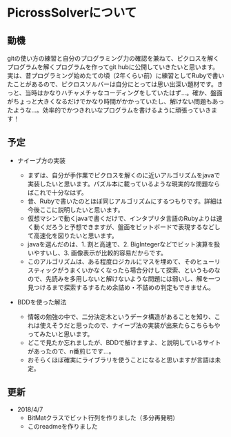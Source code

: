 # PicrossSolverについて
## 動機
gitの使い方の練習と自分のプログラミング力の確認を兼ねて、ピクロスを解くプログラムを解くプログラムを作ってgit hubに公開していきたいと思います。実は、昔プログラミング始めたての頃（2年くらい前）に練習としてRubyで書いたことがあるので、ピクロスソルバーは自分にとっては思い出深い題材です。きっと、当時はかなりハチャメチャなコーディングをしていたはず…。確か、盤面がちょっと大きくなるだけでかなり時間がかかっていたし、解けない問題もあったような…。効率的でかつきれいなプログラムを書けるように頑張っていきます！

## 予定
- ナイーブ方の実装
  - まずは、自分が手作業でピクロスを解くのに近いアルゴリズムをjavaで実装したいと思います。パズル本に載っているような現実的な問題ならばこれで十分なはず。
  - 昔、Rubyで書いたのとほぼ同じアルゴリズムにするつもりです。詳細は今後ここに説明したいと思います。
  - 仮想マシンで動くjavaで書くだけで、インタプリタ言語のRubyよりは速く動くだろうと予想できますが、盤面をビットボードで表現するなどして高速化を図りたいと思います。
  - javaを選んだのは、1. 割と高速で、2. BigIntegerなどでビット演算を扱いやすいし、3. 画像表示が比較的容易だからです。
  - このアルゴリズムは、ある程度ロジカルにマスを埋めて、そのヒューリスティックがうまくいかなくなったら場合分けして探索、というものなので、先読みを多用しないと解けないような問題には弱いし、解を一つ見つけるまで探索するするため余詰め・不詰めの判定もできません。

- BDDを使った解法
  - 情報の勉強の中で、二分決定木というデータ構造があることを知り、これは使えそうだと思ったので、ナイーブ法の実装が出来たらこちらもやってみたいと思います。
  - どこで見たか忘れましたが、BDDで解けますよ、と説明しているサイトがあったので、n番煎じです…。
  - おそらくほぼ確実にライブラリを使うことになると思いますが言語は未定。

## 更新
- 2018/4/7
  - BitMatクラスでビット行列を作りました（多分再発明）
  - このreadmeを作りました
